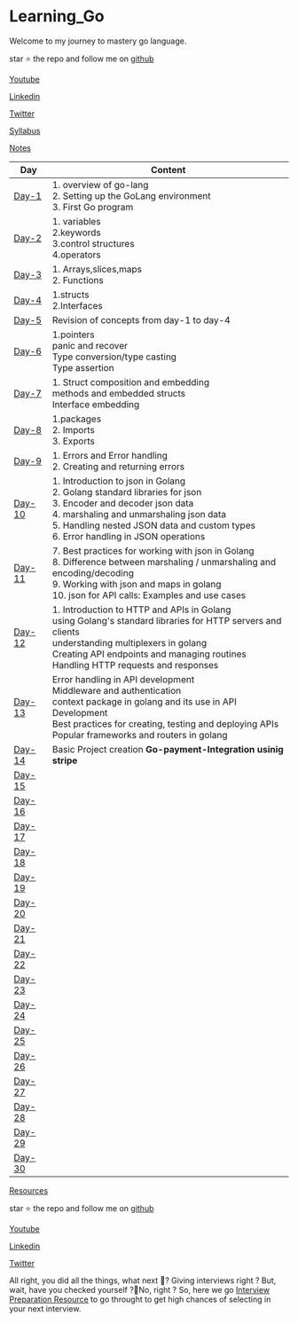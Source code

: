 # Learning_Go

Welcome to my journey to mastery go language.

star ⭐ the repo and follow me on [github](https://www.github.com/charan-happy)

[Youtube]()

[Linkedin](https://www.linkedin.com/in/nagacharan-g)

[Twitter](https://x.com/charantechie)

[Syllabus](https://github.com/charan-happy/Learning_Go/blob/main/syllabus.md)

[Notes](https://github.com/charan-happy/Learning_Go/blob/main/Go-Hero%20to%20zero-Notes.md)



|Day|Content|
|---|---|
|[Day-1](https://github.com/charan-happy/Learning_Go/tree/main/Day-1)|1. overview of go-lang<br>2. Setting up the GoLang environment<br>3. First Go program|
|[Day-2](https://github.com/charan-happy/Learning_Go/tree/main/Day-2)|1. variables<br>2.keywords<br>3.control structures<br>4.operators |
|[Day-3](https://github.com/charan-happy/Learning_Go/tree/main/Day-3)|1. Arrays,slices,maps <br> 2. Functions|
|[Day-4](https://github.com/charan-happy/Learning_Go/tree/main/Day-4)|1.structs <br> 2.Interfaces|
|[Day-5](https://github.com/charan-happy/Learning_Go/tree/main/Day-5)|Revision of concepts from day-1 to day-4|
|[Day-6](https://github.com/charan-happy/Learning_Go/tree/main/Day-6)|1.pointers <br> panic and recover <br> Type conversion/type casting <br> Type assertion|
|[Day-7](https://github.com/charan-happy/Learning_Go/tree/main/Day-7)|1. Struct composition and embedding <br> methods and embedded structs <br> Interface embedding|
|[Day-8](https://github.com/charan-happy/Learning_Go/tree/main/Day-8)|1.packages <br> 2. Imports <br> 3. Exports|
|[Day-9](https://github.com/charan-happy/Learning_Go/tree/main/Day-9)|1. Errors and Error handling <br> 2. Creating and returning errors|
|[Day-10](https://github.com/charan-happy/Learning_Go/tree/main/Day-10)|1. Introduction to json in Golang <br> 2. Golang standard libraries for json <br> 3. Encoder and decoder json data <br> 4. marshaling and unmarshaling json data <br> 5. Handling nested JSON data and custom types <br> 6. Error handling in JSON operations|
|[Day-11](https://github.com/charan-happy/Learning_Go/tree/main/Day-11)|7. Best practices for working with json in Golang <br> 8. Difference between marshaling / unmarshaling and encoding/decoding <br> 9. Working with json and maps in golang <br> 10. json for API calls: Examples and use cases|
|[Day-12](https://github.com/charan-happy/Learning_Go/tree/main/Day-12)|1. Introduction to HTTP and APIs in Golang <br> using Golang's standard libraries for HTTP servers and clients <br> understanding multiplexers in golang <br> Creating API endpoints and managing routines <br> Handling HTTP requests and responses |
|[Day-13](https://github.com/charan-happy/Learning_Go/tree/main/Day-13)|Error handling in API development <br> Middleware and authentication <br> context package in golang and its use in API Development <br> Best practices for creating, testing and deploying APIs <br> Popular frameworks and routers in golang|
|[Day-14](https://github.com/charan-happy/Learning_Go/tree/main/Day-14)|Basic Project creation **Go-payment-Integration usinig stripe** |
|[Day-15](https://github.com/charan-happy/Learning_Go/tree/main/Day-15)||
|[Day-16](https://github.com/charan-happy/Learning_Go/tree/main/Day-16)||
|[Day-17](https://github.com/charan-happy/Learning_Go/tree/main/Day-17)||
|[Day-18](https://github.com/charan-happy/Learning_Go/tree/main/Day-18)||
|[Day-19](https://github.com/charan-happy/Learning_Go/tree/main/Day-19)||
|[Day-20](https://github.com/charan-happy/Learning_Go/tree/main/Day-20)||
|[Day-21](https://github.com/charan-happy/Learning_Go/tree/main/Day-21)||
|[Day-22](https://github.com/charan-happy/Learning_Go/tree/main/Day-22)||
|[Day-23](https://github.com/charan-happy/Learning_Go/tree/main/Day-23)||
|[Day-24](https://github.com/charan-happy/Learning_Go/tree/main/Day-24)||
|[Day-25](https://github.com/charan-happy/Learning_Go/tree/main/Day-25)||
|[Day-26](https://github.com/charan-happy/Learning_Go/tree/main/Day-26)||
|[Day-27](https://github.com/charan-happy/Learning_Go/tree/main/Day-27)||
|[Day-28](https://github.com/charan-happy/Learning_Go/tree/main/Day-28)||
|[Day-29](https://github.com/charan-happy/Learning_Go/tree/main/Day-29)||
|[Day-30](https://github.com/charan-happy/Learning_Go/tree/main/Day-30)||


[Resources](https://github.com/charan-happy/Learning_Go/blob/main/Resources.md)

star ⭐ the repo and follow me on [github](https://www.github.com/charan-happy)

[Youtube]()

[Linkedin](https://www.linkedin.com/in/nagacharan-g)

[Twitter](https://x.com/charantechie)

All right, you did all the things, what next 🤔? Giving interviews right ? But, wait, have you checked yourself ?🤔No, right ? So, here we go [Interview Preparation Resource](https://www.fullstack.cafe/interview-questions/golang) to go throught to get high chances of selecting in your next interview.

